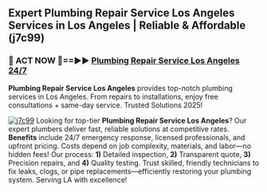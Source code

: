 ## Expert Plumbing Repair Service Los Angeles Services in Los Angeles | Reliable & Affordable (j7c99)  

<h3>🚿 ACT NOW 🌟==►► <a href="https://tinyurl.com/2ne6vx2x" rel="nofollow">Plumbing Repair Service Los Angeles 24/7</a></h3>

**Plumbing Repair Service Los Angeles** provides top-notch plumbing services in Los Angeles. From repairs to installations, enjoy free consultations + same-day service. Trusted Solutions 2025!

[![j7c99](https://i.imgur.com/4PFF4AK.jpeg)](https://tinyurl.com/2ne6vx2x)
Looking for top-tier **Plumbing Repair Service Los Angeles**? Our expert plumbers deliver fast, reliable solutions at competitive rates. **Benefits** include 24/7 emergency response, licensed professionals, and upfront pricing. Costs depend on job complexity, materials, and labor—no hidden fees! Our process: **1)** Detailed inspection, **2)** Transparent quote, **3)** Precision repairs, and **4)** Quality testing. Trust skilled, friendly technicians to fix leaks, clogs, or pipe replacements—efficiently restoring your plumbing system. Serving LA with excellence!